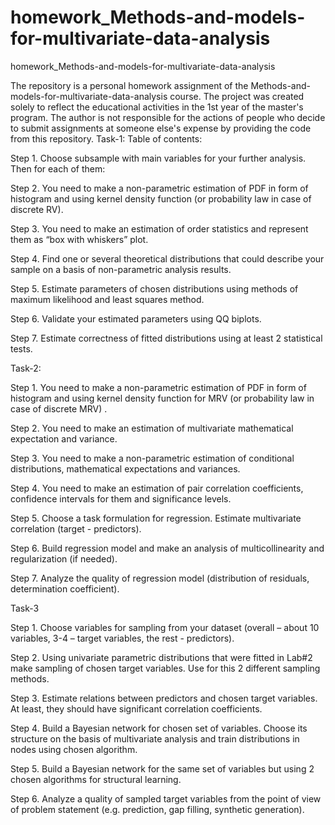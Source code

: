 # homework_Methods-and-models-for-multivariate-data-analysis
homework_Methods-and-models-for-multivariate-data-analysis

The repository is a personal homework assignment of the Methods-and-models-for-multivariate-data-analysis course. The project was created solely to reflect the educational activities in the 1st year of the master's program. The author is not responsible for the actions of people who decide to submit assignments at someone else's expense by providing the code from this repository.
Task-1:
Table of contents:

Step 1. Choose subsample with main variables for your further analysis. Then for each of
them:

Step 2. You need to make a non-parametric estimation of PDF in form of histogram and using
kernel density function (or probability law in case of discrete RV).

Step 3. You need to make an estimation of order statistics and represent them as “box with
whiskers” plot.

Step 4. Find one or several theoretical distributions that could describe your sample on a
basis of non-parametric analysis results.

Step 5. Estimate parameters of chosen distributions using methods of maximum likelihood
and least squares method.

Step 6. Validate your estimated parameters using QQ biplots.

Step 7. Estimate correctness of fitted distributions using at least 2 statistical tests.

Task-2:

Step 1. You need to make a non-parametric estimation of PDF in form of histogram and using
kernel density function for MRV (or probability law in case of discrete MRV) .

Step 2. You need to make an estimation of multivariate mathematical expectation and
variance.

Step 3. You need to make a non-parametric estimation of conditional distributions,
mathematical expectations and variances.

Step 4. You need to make an estimation of pair correlation coefficients, confidence intervals
for them and significance levels.

Step 5. Choose a task formulation for regression. Estimate multivariate correlation (target -
predictors).

Step 6. Build regression model and make an analysis of multicollinearity and regularization (if
needed).

Step 7. Analyze the quality of regression model (distribution of residuals, determination
coefficient).


Task-3

Step 1. Choose variables for sampling from your dataset (overall – about 10 variables, 3-4 –
target variables, the rest - predictors).

Step 2. Using univariate parametric distributions that were fitted in Lab#2 make sampling of
chosen target variables. Use for this 2 different sampling methods.

Step 3. Estimate relations between predictors and chosen target variables. At least, they
should have significant correlation coefficients.

Step 4. Build a Bayesian network for chosen set of variables. Choose its structure on the basis
of multivariate analysis and train distributions in nodes using chosen algorithm.

Step 5. Build a Bayesian network for the same set of variables but using 2 chosen algorithms
for structural learning.

Step 6. Analyze a quality of sampled target variables from the point of view of problem
statement (e.g. prediction, gap filling, synthetic generation).
